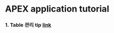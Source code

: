 # APEX application tutorial

### 1. Table 관리 tip [link](https://github.com/odpkorea2020/APEX_tutorial/edit/master/table_manage_tip.md)
